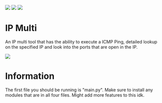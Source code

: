 ![](https://img.shields.io/github/watchers/purelxw/ip-multi?style=social) ![](https://img.shields.io/github/stars/purelxw/ip-multi?style=social) ![](https://img.shields.io/github/forks/purelxw/ip-multi?style=social)

# IP Multi
An IP multi tool that has the ability to execute a ICMP Ping, detailed lookup on the specified IP and look into the ports that are open in the IP.

![](https://media.discordapp.net/attachments/631162287968747550/800892119371743242/unknown.png?width=1077&height=428)

# Information
The first file you should be running is "main.py". Make sure to install any modules that are in all four files. Might add more features to this idk.
